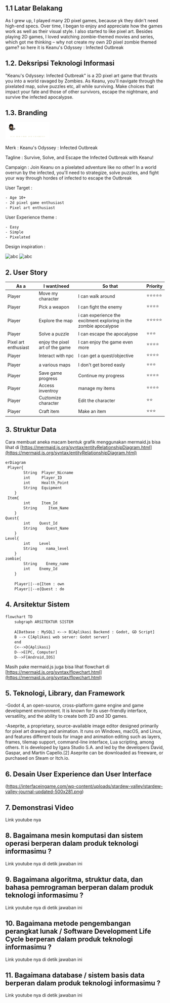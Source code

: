 ## 1.1 Latar Belakang

As I grew up, I played many 2D pixel games, because yk they didn't need high-end specs. Over time, I began to enjoy and appreciate how the games work as well as their visual style. I also started to like pixel art. Besides playing 2D games, I loved watching zombie-themed movies and series, which got me thinking – why not create my own 2D pixel zombie themed game? so here it is Keanu's Odyssey : Infected Outbreak

## 1.2. Deksripsi Teknologi Informasi
"Keanu's Odyssey: Infected Outbreak" is a 2D pixel art game that thrusts you into a world ravaged by Zombies. As Keanu, you'll navigate through the pixelated map, solve puzzles etc, all while surviving. Make choices that impact your fate and those of other survivors, escape the nightmare, and survive the infected apocalypse.


## 1.3. Branding
![adwad](https://github.com/keeaanoo/Pengenalan-Informatika/blob/main/Keanu's%20Odyssey.png)

Merk    : Keanu's Odyssey : Infected Outbreak 

Tagline : Survive, Solve, and Escape the Infected Outbreak with Keanu! 

Campaign : Join Keanu on a pixelated adventure like no other! In a world overrun by the infected, you'll need to strategize, solve puzzles, and fight your way through hordes of infected to escape the Outbreak

User Target :

    - Age 10+
    - 2d pixel game enthusiast
    - Pixel art enthusiast

User Experience theme :

    - Easy
    - Simple
    - Pixelated


Design inspiration :

![abc](https://interfaceingame.com/wp-content/uploads/stardew-valley/stardew-valley-journal-updated-500x281.png)
![abc](https://static.wikia.nocookie.net/539711a4-57e2-4764-bd25-b70ec0f1e1ac/scale-to-width/755)
## 2. User Story

As a | I want/need | So that | Priority
---|---|---|---
Player | Move my character | I can walk around | ⭐⭐⭐⭐⭐
Player | Pick a weapon | I can fight the enemy| ⭐⭐⭐⭐
Player | Explore the map | i can experience the excitment exploring in the zombie apocalypse | ⭐⭐⭐⭐⭐
Player | Solve a puzzle | I can escape the apocalypse| ⭐⭐⭐
Pixel art enthusiast | enjoy the pixel art of the game | I can enjoy the game even more | ⭐⭐⭐⭐
Player | Interact with npc | I can get a quest/objective | ⭐⭐⭐⭐
Player | a various maps | I don't get bored easly| ⭐⭐⭐
Player | Save game progress | Continue my progress | ⭐⭐⭐⭐
Player | Access inventroy | manage my items | ⭐⭐⭐⭐
Player | Cuztomize character| Edit the character | ⭐⭐
Player | Craft item | Make an item | ⭐⭐⭐

## 3. Struktur Data

Cara membuat aneka macam bentuk grafik menggunakan mermaid.js bisa lihat di [https://mermaid.js.org/syntax/entityRelationshipDiagram.html](https://mermaid.js.org/syntax/entityRelationshipDiagram.html) 

```mermaid
erDiagram
 Player{
        String  Player_Nicname
        int     Player_ID
        int     Health_Point
        String  Equipment
    }
 Item{
        int     Item_Id
        String     Item_Name
    }
Quest{
        int    Quest_Id
        String    Quest_Name
    }
Level{
        int    Level
        String    nama_level
    }
zombie{
        String    Enemy_name
        int    Enemy_Id
    }

    Player||--o{Item : own
    Player||--o{Quest : do
 ```
## 4. Arsitektur Sistem
```mermaid
flowchart TD
    subgraph ARSITEKTUR SISTEM

    A[Datbase : MySQL] <--> B[Aplikasi Backend : Godot, GD Script]
    B --> C[Aplikasi web server: Godot server]
    end
    C<-->D{Aplikasi}
    D-->E[PC, Computer]
    D-->F[Android,IOS]

```
Masih pake mermaid.js juga bisa lihat flowchart di [https://mermaid.js.org/syntax/flowchart.html](https://mermaid.js.org/syntax/flowchart.html)

## 5. Teknologi, Library, dan Framework

-Godot 4, an open-source, cross-platform game engine and game development environment. It is known for its user-friendly interface, versatility, and the ability to create both 2D and 3D games. 

-Aseprite, a proprietary, source-available image editor designed primarily for pixel art drawing and animation. It runs on Windows, macOS, and Linux, and features different tools for image and animation editing such as layers, frames, tilemap support, command-line interface, Lua scripting, among others. It is developed by Igara Studio S.A. and led by the developers David, Gaspar, and Martín Capello.[2] Aseprite can be downloaded as freeware, or purchased on Steam or Itch.io.

## 6. Desain User Experience dan User Interface

(https://interfaceingame.com/wp-content/uploads/stardew-valley/stardew-valley-journal-updated-500x281.png)

## 7. Demonstrasi Video

Link youtube nya

## 8. Bagaimana mesin komputasi dan sistem operasi berperan dalam produk teknologi informasimu ?

Link youtube nya di detik jawaban ini

## 9. Bagaimana algoritma, struktur data, dan bahasa pemrograman berperan dalam produk teknologi informasimu ?

Link youtube nya di detik jawaban ini

## 10. Bagaimana metode pengembangan perangkat lunak / Software Development Life Cycle berperan dalam produk teknologi informasimu ?

Link youtube nya di detik jawaban ini

## 11. Bagaimana database / sistem basis data berperan dalam produk teknologi informasimu ?

Link youtube nya di detik jawaban ini

